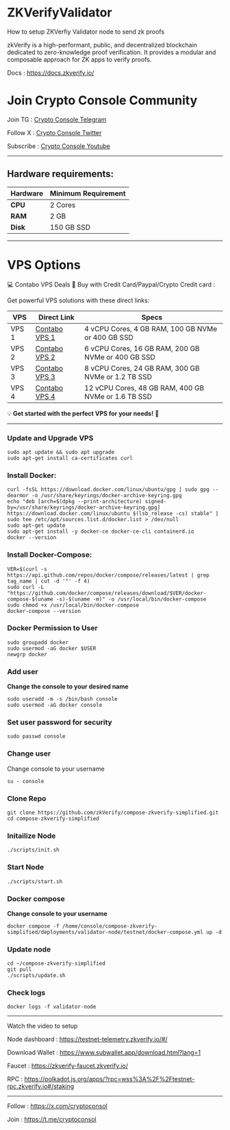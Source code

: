 # ZKVerifyValidator
How to setup ZKVerfiy Validator node to send zk proofs

zkVerify is a high-performant, public, and decentralized blockchain dedicated to zero-knowledge proof verification. It provides a modular and composable approach for ZK apps to verify proofs.

Docs : https://docs.zkverify.io/

# Join Crypto Console Community

Join TG : [Crypto Console Telegram](https://t.me/cryptoconsol) 

Follow X : [Crypto Console Twitter](https://www.x.com/cryptoconsol) 

Subscribe : [Crypto Console Youtube](https://www.youtube.com/@cryptoconsole)

---

## Hardware requirements:

| **Hardware** | **Minimum Requirement** |
|--------------|-------------------------|
| **CPU**      | 2 Cores                 |
| **RAM**      | 2 GB                    |
| **Disk**     | 150  GB  SSD            |

---

# VPS Options

💻 Contabo VPS Deals 🚀 Buy with Credit Card/Paypal/Crypto Credit card : 

Get powerful VPS solutions with these direct links:  


| **VPS** | **Direct Link**                      | **Specs**                                                                                              |
|---------|--------------------------------------|--------------------------------------------------------------------------------------------------------|
| VPS 1   | [Contabo VPS 1](https://www.jdoqocy.com/click-101278318-15692486) | 4 vCPU Cores, 4 GB RAM, 100 GB NVMe or 400 GB SSD     |
| VPS 2   | [Contabo VPS 2](https://www.anrdoezrs.net/click-101278318-13796472) | 6 vCPU Cores, 16 GB RAM, 200 GB NVMe or 400 GB SSD  |
| VPS 3   | [Contabo VPS 3](https://www.dpbolvw.net/click-101278318-13796474) | 8 vCPU Cores, 24 GB RAM, 300 GB NVMe or 1.2 TB SSD    |
| VPS 4   | [Contabo VPS 4](https://www.anrdoezrs.net/click-101278318-13796476) | 12 vCPU Cores, 48 GB RAM, 400 GB NVMe or 1.6 TB SSD |


💡 **Get started with the perfect VPS for your needs!** 🚀

---


### Update and Upgrade VPS

```
sudo apt update && sudo apt upgrade
sudo apt-get install ca-certificates curl
```

### Install Docker:

```
curl -fsSL https://download.docker.com/linux/ubuntu/gpg | sudo gpg --dearmor -o /usr/share/keyrings/docker-archive-keyring.gpg  
echo "deb [arch=$(dpkg --print-architecture) signed-by=/usr/share/keyrings/docker-archive-keyring.gpg] https://download.docker.com/linux/ubuntu $(lsb_release -cs) stable" | sudo tee /etc/apt/sources.list.d/docker.list > /dev/null  
sudo apt-get update  
sudo apt-get install -y docker-ce docker-ce-cli containerd.io  
docker --version  
```
### Install Docker-Compose:

```
VER=$(curl -s https://api.github.com/repos/docker/compose/releases/latest | grep tag_name | cut -d '"' -f 4)  
sudo curl -L "https://github.com/docker/compose/releases/download/$VER/docker-compose-$(uname -s)-$(uname -m)" -o /usr/local/bin/docker-compose  
sudo chmod +x /usr/local/bin/docker-compose  
docker-compose --version  
```

### Docker Permission to User

```
sudo groupadd docker  
sudo usermod -aG docker $USER  
newgrp docker
```

### Add user

**Change the console to your desired name**

```
sudo useradd -m -s /bin/bash console
sudo usermod -aG docker console
```

### Set user password for security

```
sudo passwd console
```

### Change user

Change console to your username

```
su - console
```

### Clone Repo

```
git clone https://github.com/zkVerify/compose-zkverify-simplified.git
cd compose-zkverify-simplified
```

### Initailize Node

```
./scripts/init.sh
```

### Start Node

```
./scripts/start.sh
```

### Docker compose

**Change console to your username**
 
```
docker compose -f /home/console/compose-zkverify-simplified/deployments/validator-node/testnet/docker-compose.yml up -d
```

### Update node

```
cd ~/compose-zkverify-simplified
git pull
./scripts/update.sh
```

### Check logs 

```
docker logs -f validator-node
```

---

Watch the video to setup 
 

Node dashboard : https://testnet-telemetry.zkverify.io/#/

Download Wallet : https://www.subwallet.app/download.html?lang=1

Faucet : https://zkverify-faucet.zkverify.io/

RPC : https://polkadot.js.org/apps/?rpc=wss%3A%2F%2Ftestnet-rpc.zkverify.io#/staking

---

Follow : https://x.com/cryptoconsol

Join : https://t.me/cryptoconsol
